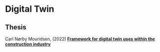 # Digital Twin


## Thesis
Carl Nørby Mouridsen, (2022)  [**Framework for digital twin uses within the construction industry**](https://findit.dtu.dk/en/catalog/62cb6a416e9e782617133a60) 
